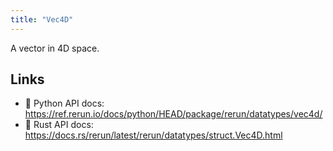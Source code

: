 ```yaml
---
title: "Vec4D"
---
```


A vector in 4D space.


## Links
 * 🐍 Python API docs: https://ref.rerun.io/docs/python/HEAD/package/rerun/datatypes/vec4d/
 * 🦀 Rust API docs: https://docs.rs/rerun/latest/rerun/datatypes/struct.Vec4D.html


